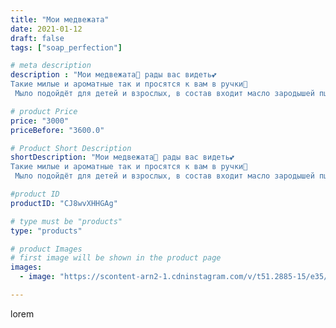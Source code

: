 ```yaml
---
title: "Мои медвежата"
date: 2021-01-12
draft: false
tags: ["soap_perfection"]

# meta description
description : "Мои медвежата🧸 рады вас видеть💕
Такие милые и ароматные так и просятся к вам в ручки🧸
 Мыло подойдёт для детей и взрослых, в состав входит масло зародышей пшени"

# product Price
price: "3000"
priceBefore: "3600.0"

# Product Short Description
shortDescription: "Мои медвежата🧸 рады вас видеть💕
Такие милые и ароматные так и просятся к вам в ручки🧸
 Мыло подойдёт для детей и взрослых, в состав входит масло зародышей пшеницы, косметический краситель и аромат и основа. Все, ничего лишнего😉"

#product ID
productID: "CJ8wvXHHGAg"

# type must be "products"
type: "products"

# product Images
# first image will be shown in the product page
images:
  - image: "https://scontent-arn2-1.cdninstagram.com/v/t51.2885-15/e35/136978254_684154228936002_2022929700050104596_n.jpg?se=7&tp=1&_nc_ht=scontent-arn2-1.cdninstagram.com&_nc_cat=106&_nc_ohc=18zc9lRMErcAX_31nQn&ccb=7-4&oh=631563209db6afd5a2efba4874e8d37a&oe=60838AEF&ig_cache_key=MjQ4NTA3NTQ1NTI2NDk3MjgzMg%3D%3D.2-ccb7-4"

---
```

lorem
